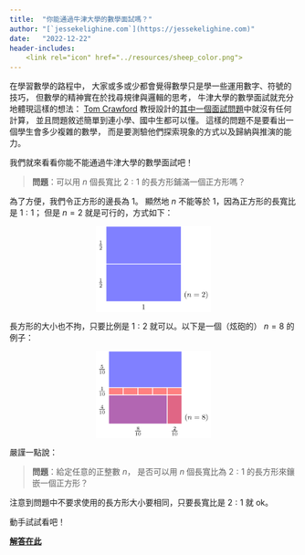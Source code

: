 ```yaml
---
title:  "你能通過牛津大學的數學面試嗎？"
author: "[`jessekelighine.com`](https://jessekelighine.com)"
date:   "2022-12-22"
header-includes:
	<link rel="icon" href="../resources/sheep_color.png">
---
```


在學習數學的路程中，
大家或多或少都會覺得數學只是學一些運用數字、符號的技巧，
但數學的精神實在於找尋規律與邏輯的思考，
牛津大學的數學面試就充分地體現這樣的想法：
[Tom Crawford](https://www.seh.ox.ac.uk/people/tom-crawford)
教授設計的[其中一個面試問題](https://www.youtube.com/watch?v=VZ25tZ9z6uI)中就沒有任何計算，
並且問題敘述簡單到連小學、國中生都可以懂。
這樣的問題不是要看出一個學生會多少複雜的數學，
而是要測驗他們探索現象的方式以及歸納與推演的能力。

我們就來看看你能不能通過牛津大學的數學面試吧！

> **問題**：可以用 $n$ 個長寬比 $2:1$ 的長方形鋪滿一個正方形嗎？

為了方便，我們令正方形的邊長為 $1$。
顯然地 $n$ 不能等於 $1$，因為正方形的長寬比是 $1:1$；
但是 $n=2$ 就是可行的，方式如下：

<img src="figures-web/two.svg" alt="two demo" width="40%" style="display: block; margin: auto; min-width: 12em" />

長方形的大小也不拘，只要比例是 $1:2$ 就可以。以下是一個（炫砲的） $n=8$ 的例子：

<img src="figures-web/demo.svg" alt="two demo" width="40%" style="display: block; margin: auto; min-width: 12em" />

嚴謹一點說：

> **問題**：給定任意的正整數 $n$，
> 是否可以用 $n$ 個長寬比為 $2:1$ 的長方形來鑲嵌一個正方形？

注意到問題中不要求使用的長方形大小要相同，只要長寬比是 $2:1$ 就 ok。

動手試試看吧！

[**解答在此**](article/oxford-entrance.pdf)
